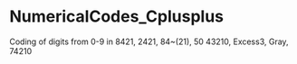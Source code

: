 # NumericalCodes_Cplusplus
Coding of digits from 0-9 in 8421, 2421, 84~(21), 50 43210, Excess3, Gray, 74210
